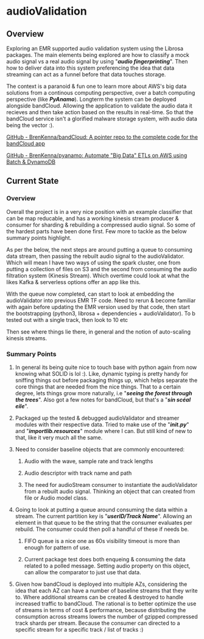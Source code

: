 # audioValidation

## Overview

Exploring an EMR supported audio validation system using the Librosa packages. The main elements being explored are how to classify a mock audio signal vs a real audio signal by using "***audio fingerprinting***". Then how to deliver data into this system preferencing the idea that data streaming can act as a funnel before that data touches storage.

The context is a paranoid & fun one to learn more about AWS's big data solutions from a continous computing perspective, over a batch computing perspective (like  ***PyAnamo***). Longterm the system can be deployed alongside bandCloud. Allowing the application to validate the audio data it recieves and then take action based on the results in real-time. So that the bandCloud service isn't a glorified malware storage system, with audio data being the vector :).

[GitHub - BrenKenna/bandCloud: A pointer repo to the complete code for the bandCloud app](https://github.com/BrenKenna/bandCloud.git)

[GitHub - BrenKenna/pyanamo: Automate &quot;Big Data&quot; ETLs on AWS using Batch &amp; DynamoDB](https://github.com/BrenKenna/pyanamo.git)

## 

## Current State

### Overview

Overall the project is in a very nice position with an example classifier that can be map reducable, and has a working kinesis stream producer & consumer for sharding & rebuilding a compressed audio signal. So some of the hardest parts have been done first. Few more to tackle as the below summary points highlight.



As per the below, the next steps are around putting a queue to consuming data stream, then passing the rebuilt audio signal to the audioValidator. Which will mean I have two ways of using the spark cluster, one from putting a collection of files on S3 and the second from consuming the audio filtration system (Kinesis Stream). Which overtime could look at what the likes Kafka & serverless options offer an app like this.



With the queue now completed, can start to look at embedding the audioValidator into previous EMR TF code. Need to rerun & become familiar with again before updating the EMR version used by that code, then start the bootstrapping (python3, librosa + dependencies + audioValidator). To b tested out with a single track, then look to 10 etc



Then see where things lie there, in general and the notion of auto-scaling kinesis streams.

### Summary Points

1. In general its being quite nice to touch base with python again from now knowing what SOLID is lol :). Like, dynamic typing is pretty handy for sniffing things out before packaging things up, which helps separate the core things that are needed from the nice things. That to a certain degree, lets things grow more naturally, i.e "***seeing the forest through the trees***". Also got a few notes for bandCloud, but that's a "***sin scéal eile***".

2. Packaged up the tested & debugged audioValidator and streamer modules with their respective data. Tried to make use of the "***init.py***" and "***importlib.resources***" module where I can. But still kind of new to that, like it very much all the same.

3. Need to consider baseline objects that are commonly encountered:
   
   1. Audio with the wave, sample rate and track lengths
   
   2. Audio descriptor with track name and path
   
   3. The need for audioStream consumer to instantiate the audioValidator from a rebuilt audio signal. Thinking an object that can created from file or Audio model class.

4. Going to look at putting a queue around consuming the data within a stream. The current partition key is "***userID/Track Name***". Allowing an element in that queue to be the string that the consumer evaluates per rebuild. The consumer could then poll a handful of these if needs be.
   
   1. FIFO queue is a nice one as 60s visibility timeout is more than enough for pattern of use.
   
   2. Current package test does both enqueing & consuming the data related to a polled message. Setting audio property on this object, can allow the comparator to just use that data.
      
      

5. Given how bandCloud is deployed into multiple AZs, considering the idea that each AZ can have a number of baseline streams that they write to. Where additional streams can be created & destroyed to handle increased traffic to bandCloud. The rational is to better optimize the use of streams in terms of cost & performance, because distributing the consumption across streams lowers the number of gzipped compressed track shards per stream. Because the consumer can directed to a specific stream for a specific track / list of tracks :)
